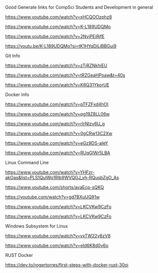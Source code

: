 Good Generate links for CompSci Students and Development in general

https://www.youtube.com/watch?v=xHCQOOzphz8

https://www.youtube.com/watch?v=K-L189UDQMo

https://www.youtube.com/watch?v=2NvjPEiRjfE

https://youtu.be/K-L189UDQMo?si=tK1HYqDiLjBBGui9



Git Info

https://www.youtube.com/watch?v=zTjRZNkhiEU

https://www.youtube.com/watch?v=tRZGeaHPoaw&t=40s

https://www.youtube.com/watch?v=K6Q31YkorUE

Docker Info

https://www.youtube.com/watch?v=pTFZFxd4hOI

https://www.youtube.com/watch?v=pg19Z8LL06w

https://www.youtube.com/watch?v=rIrNIzy6U_g

https://www.youtube.com/watch?v=0gCRw13C2Xw

https://www.youtube.com/watch?v=eGz9DS-aIeY

https://www.youtube.com/watch?v=RUqGlWr5LBA

Linux Command Line

https://www.youtube.com/watch?v=YHFzr-akOas&list=PLS1QulWo1RIb9WVQGJ_vh-RQusbZgO_As

https://www.youtube.com/shorts/avaEcp-sQKQ

https://youtube.com/watch?v=gd7BXuUQ91w

https://www.youtube.com/watch?v=LKCVKw9CzFo

https://www.youtube.com/watch?v=LKCVKw9CzFo

Windows Subsystem for Linux

https://www.youtube.com/watch?v=vxTW22y8zV8

https://www.youtube.com/watch?v=eId6K8d0v6o

RUST Docker 

https://dev.to/rogertorres/first-steps-with-docker-rust-30oi





